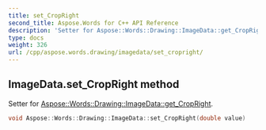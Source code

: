 ```yaml
---
title: set_CropRight
second_title: Aspose.Words for C++ API Reference
description: 'Setter for Aspose::Words::Drawing::ImageData::get_CropRight.'
type: docs
weight: 326
url: /cpp/aspose.words.drawing/imagedata/set_cropright/
---
```

## ImageData.set_CropRight method


Setter for [Aspose::Words::Drawing::ImageData::get_CropRight](../get_cropright/).

```cpp
void Aspose::Words::Drawing::ImageData::set_CropRight(double value)
```

